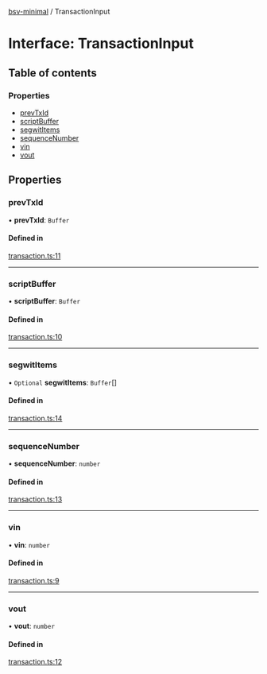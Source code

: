 [bsv-minimal](../README.md) / TransactionInput

# Interface: TransactionInput

## Table of contents

### Properties

- [prevTxId](TransactionInput.md#prevtxid)
- [scriptBuffer](TransactionInput.md#scriptbuffer)
- [segwitItems](TransactionInput.md#segwititems)
- [sequenceNumber](TransactionInput.md#sequencenumber)
- [vin](TransactionInput.md#vin)
- [vout](TransactionInput.md#vout)

## Properties

### prevTxId

• **prevTxId**: `Buffer`

#### Defined in

[transaction.ts:11](https://github.com/kevinejohn/bsv-minimal/blob/master/src/transaction.ts#L11)

___

### scriptBuffer

• **scriptBuffer**: `Buffer`

#### Defined in

[transaction.ts:10](https://github.com/kevinejohn/bsv-minimal/blob/master/src/transaction.ts#L10)

___

### segwitItems

• `Optional` **segwitItems**: `Buffer`[]

#### Defined in

[transaction.ts:14](https://github.com/kevinejohn/bsv-minimal/blob/master/src/transaction.ts#L14)

___

### sequenceNumber

• **sequenceNumber**: `number`

#### Defined in

[transaction.ts:13](https://github.com/kevinejohn/bsv-minimal/blob/master/src/transaction.ts#L13)

___

### vin

• **vin**: `number`

#### Defined in

[transaction.ts:9](https://github.com/kevinejohn/bsv-minimal/blob/master/src/transaction.ts#L9)

___

### vout

• **vout**: `number`

#### Defined in

[transaction.ts:12](https://github.com/kevinejohn/bsv-minimal/blob/master/src/transaction.ts#L12)

